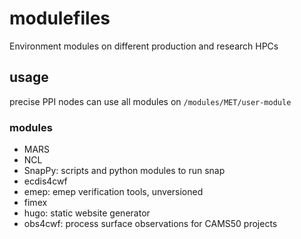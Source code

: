 # modulefiles
Environment modules on different production and research HPCs

## usage
precise PPI nodes can use all modules on `/modules/MET/user-module`

### modules
- MARS
- NCL
- SnapPy: scripts and python modules to run snap
- ecdis4cwf
- emep: emep verification tools, unversioned
- fimex
- hugo: static website generator
- obs4cwf: process surface observations for CAMS50 projects

